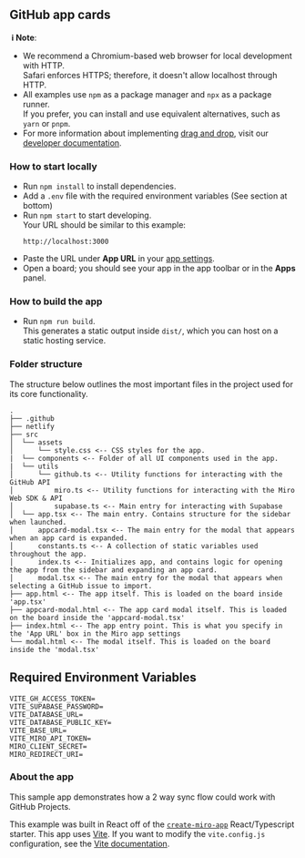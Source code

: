 ## GitHub app cards

**&nbsp;ℹ&nbsp;Note**:

- We recommend a Chromium-based web browser for local development with HTTP. \
  Safari enforces HTTPS; therefore, it doesn't allow localhost through HTTP.
- All examples use `npm` as a package manager and `npx` as a package runner. \
  If you prefer, you can install and use equivalent alternatives, such as `yarn` or `pnpm`.
- For more information about implementing [drag and drop](https://developers.miro.com/docs/add-drag-and-drop-to-your-app), visit our [developer documentation](https://developers.miro.com).

### How to start locally

- Run `npm install` to install dependencies.
- Add a `.env` file with the required environment variables (See section at bottom)
- Run `npm start` to start developing. \
  Your URL should be similar to this example:
  ```
  http://localhost:3000
  ```
- Paste the URL under **App URL** in your [app settings](https://developers.miro.com/docs/build-your-first-hello-world-app#step-2-create-your-app-in-miro).
- Open a board; you should see your app in the app toolbar or in the **Apps** panel.

### How to build the app

- Run `npm run build`. \
  This generates a static output inside `dist/`, which you can host on a static hosting service.

### Folder structure

The structure below outlines the most important files in the project used for its core functionality.

```
.
├── .github
├── netlify
├── src
│  └── assets
│      └── style.css <-- CSS styles for the app.
|  └── components <-- Folder of all UI components used in the app.
|  └── utils
│      └── github.ts <-- Utility functions for interacting with the GitHub API
│          miro.ts <-- Utility functions for interacting with the Miro Web SDK & API
│          supabase.ts <-- Main entry for interacting with Supabase
│  └── app.tsx <-- The main entry. Contains structure for the sidebar when launched.
│      appcard-modal.tsx <-- The main entry for the modal that appears when an app card is expanded.
│      constants.ts <-- A collection of static variables used throughout the app.
│      index.ts <-- Initializes app, and contains logic for opening the app from the sidebar and expanding an app card.
│      modal.tsx <-- The main entry for the modal that appears when selecting a GitHub issue to import.
├── app.html <-- The app itself. This is loaded on the board inside 'app.tsx'
├── appcard-modal.html <-- The app card modal itself. This is loaded on the board inside the 'appcard-modal.tsx'
├── index.html <-- The app entry point. This is what you specify in the 'App URL' box in the Miro app settings
└── modal.html <-- The modal itself. This is loaded on the board inside the 'modal.tsx'
```

## Required Environment Variables

```.env
VITE_GH_ACCESS_TOKEN=
VITE_SUPABASE_PASSWORD=
VITE_DATABASE_URL=
VITE_DATABASE_PUBLIC_KEY=
VITE_BASE_URL=
VITE_MIRO_API_TOKEN=
MIRO_CLIENT_SECRET=
MIRO_REDIRECT_URI=
```

### About the app

This sample app demonstrates how a 2 way sync flow could work with GitHub Projects.

This example was built in React off of the [`create-miro-app`](https://www.npmjs.com/package/create-miro-app) React/Typescript starter. This app uses [Vite](https://vitejs.dev/). If you want to modify the `vite.config.js` configuration, see the [Vite documentation](https://vitejs.dev/guide/).
